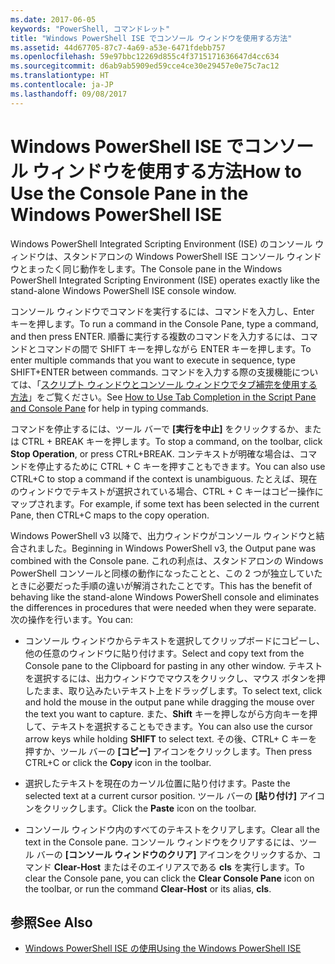 ```yaml
---
ms.date: 2017-06-05
keywords: "PowerShell, コマンドレット"
title: "Windows PowerShell ISE でコンソール ウィンドウを使用する方法"
ms.assetid: 44d67705-87c7-4a69-a53e-6471fdebb757
ms.openlocfilehash: 59e97bbc12269d855c4f3715171636647d4cc634
ms.sourcegitcommit: d6ab9ab5909ed59cce4ce30e29457e0e75c7ac12
ms.translationtype: HT
ms.contentlocale: ja-JP
ms.lasthandoff: 09/08/2017
---
```

# <a name="how-to-use-the-console-pane-in-the-windows-powershell-ise"></a><span data-ttu-id="fb5f9-103">Windows PowerShell ISE でコンソール ウィンドウを使用する方法</span><span class="sxs-lookup"><span data-stu-id="fb5f9-103">How to Use the Console Pane in the Windows PowerShell ISE</span></span>
<span data-ttu-id="fb5f9-104">Windows PowerShell Integrated Scripting Environment (ISE) のコンソール ウィンドウは、スタンドアロンの Windows PowerShell ISE コンソール ウィンドウとまったく同じ動作をします。</span><span class="sxs-lookup"><span data-stu-id="fb5f9-104">The Console pane in the Windows PowerShell Integrated Scripting Environment (ISE) operates exactly like the stand-alone Windows PowerShell ISE console window.</span></span>

<span data-ttu-id="fb5f9-105">コンソール ウィンドウでコマンドを実行するには、コマンドを入力し、Enter キーを押します。</span><span class="sxs-lookup"><span data-stu-id="fb5f9-105">To run a command in the Console Pane, type a command, and then press ENTER.</span></span> <span data-ttu-id="fb5f9-106">順番に実行する複数のコマンドを入力するには、コマンドとコマンドの間で SHIFT キーを押しながら ENTER キーを押します。</span><span class="sxs-lookup"><span data-stu-id="fb5f9-106">To enter multiple commands that you want to execute in sequence, type SHIFT+ENTER between commands.</span></span> <span data-ttu-id="fb5f9-107">コマンドを入力する際の支援機能については、「[スクリプト ウィンドウとコンソール ウィンドウでタブ補完を使用する方法](How-to-Use-Tab-Completion-in-the-Script-Pane-and-Console-Pane.md)」をご覧ください。</span><span class="sxs-lookup"><span data-stu-id="fb5f9-107">See [How to Use Tab Completion in the Script Pane and Console Pane](How-to-Use-Tab-Completion-in-the-Script-Pane-and-Console-Pane.md) for help in typing commands.</span></span>

<span data-ttu-id="fb5f9-108">コマンドを停止するには、ツール バーで **[実行を中止]** をクリックするか、または CTRL + BREAK キーを押します。</span><span class="sxs-lookup"><span data-stu-id="fb5f9-108">To stop a command, on the toolbar, click **Stop Operation**, or press CTRL+BREAK.</span></span> <span data-ttu-id="fb5f9-109">コンテキストが明確な場合は、コマンドを停止するために CTRL + C キーを押すこともできます。</span><span class="sxs-lookup"><span data-stu-id="fb5f9-109">You can also use CTRL+C to stop a command if the context is unambiguous.</span></span> <span data-ttu-id="fb5f9-110">たとえば、現在のウィンドウでテキストが選択されている場合、CTRL + C キーはコピー操作にマップされます。</span><span class="sxs-lookup"><span data-stu-id="fb5f9-110">For example, if some text has been selected in the current Pane, then CTRL+C maps to the copy operation.</span></span>

<span data-ttu-id="fb5f9-111">Windows PowerShell v3 以降で、出力ウィンドウがコンソール ウィンドウと結合されました。</span><span class="sxs-lookup"><span data-stu-id="fb5f9-111">Beginning in Windows PowerShell v3, the Output pane was combined with the Console pane.</span></span> <span data-ttu-id="fb5f9-112">これの利点は、スタンドアロンの Windows PowerShell コンソールと同様の動作になったことと、この 2 つが独立していたときに必要だった手順の違いが解消されたことです。</span><span class="sxs-lookup"><span data-stu-id="fb5f9-112">This has the benefit of behaving like the stand-alone Windows PowerShell console and eliminates the differences in procedures that were needed when they were separate.</span></span> <span data-ttu-id="fb5f9-113">次の操作を行います。</span><span class="sxs-lookup"><span data-stu-id="fb5f9-113">You can:</span></span>

- <span data-ttu-id="fb5f9-114">コンソール ウィンドウからテキストを選択してクリップボードにコピーし、他の任意のウィンドウに貼り付けます。</span><span class="sxs-lookup"><span data-stu-id="fb5f9-114">Select and copy text from the Console pane to the Clipboard for pasting in any other window.</span></span> <span data-ttu-id="fb5f9-115">テキストを選択するには、出力ウィンドウでマウスをクリックし、マウス ボタンを押したまま、取り込みたいテキスト上をドラッグします。</span><span class="sxs-lookup"><span data-stu-id="fb5f9-115">To select text, click and hold the mouse in the output pane while dragging the mouse over the text you want to capture.</span></span> <span data-ttu-id="fb5f9-116">また、**Shift** キーを押しながら方向キーを押して、テキストを選択することもできます。</span><span class="sxs-lookup"><span data-stu-id="fb5f9-116">You can also use the cursor arrow keys while holding **SHIFT** to select text.</span></span> <span data-ttu-id="fb5f9-117">その後、CTRL+ C キーを押すか、ツール バーの **[コピー]** アイコンをクリックします。</span><span class="sxs-lookup"><span data-stu-id="fb5f9-117">Then press CTRL+C or click the **Copy** icon in the toolbar.</span></span>

- <span data-ttu-id="fb5f9-118">選択したテキストを現在のカーソル位置に貼り付けます。</span><span class="sxs-lookup"><span data-stu-id="fb5f9-118">Paste the selected text at a current cursor position.</span></span> <span data-ttu-id="fb5f9-119">ツール バーの **[貼り付け]** アイコンをクリックします。</span><span class="sxs-lookup"><span data-stu-id="fb5f9-119">Click the **Paste** icon on the toolbar.</span></span>

- <span data-ttu-id="fb5f9-120">コンソール ウィンドウ内のすべてのテキストをクリアします。</span><span class="sxs-lookup"><span data-stu-id="fb5f9-120">Clear all the text in the Console pane.</span></span> <span data-ttu-id="fb5f9-121">コンソール ウィンドウをクリアするには、ツール バーの **[コンソール ウィンドウのクリア]** アイコンをクリックするか、コマンド **Clear-Host** またはそのエイリアスである **cls** を実行します。</span><span class="sxs-lookup"><span data-stu-id="fb5f9-121">To clear the Console pane, you can click the **Clear Console Pane** icon on the toolbar, or run the command **Clear-Host** or its alias, **cls**.</span></span>

## <a name="see-also"></a><span data-ttu-id="fb5f9-122">参照</span><span class="sxs-lookup"><span data-stu-id="fb5f9-122">See Also</span></span>
- [<span data-ttu-id="fb5f9-123">Windows PowerShell ISE の使用</span><span class="sxs-lookup"><span data-stu-id="fb5f9-123">Using the Windows PowerShell ISE</span></span>](Using-the-Windows-PowerShell-ISE.md)

